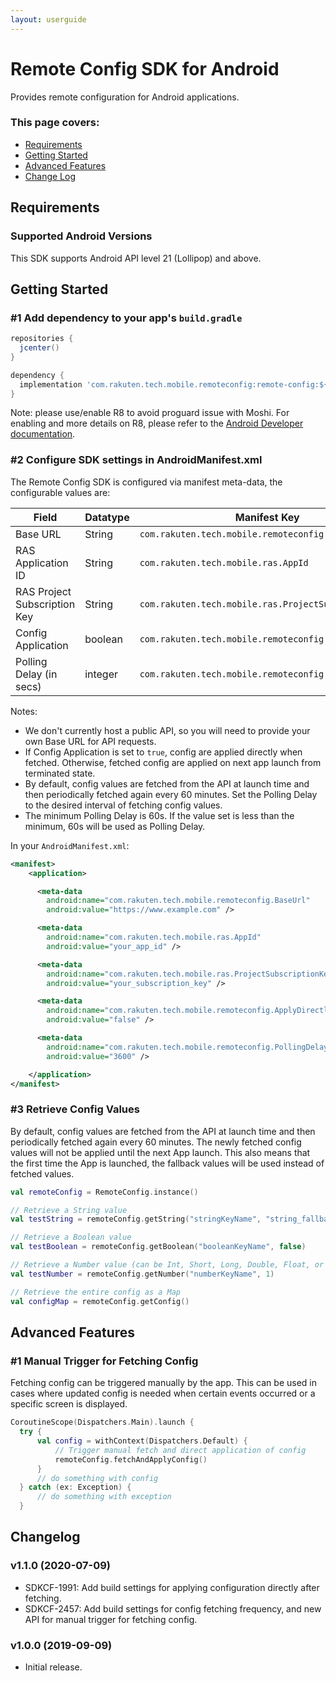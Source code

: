 ```yaml
---
layout: userguide
---
```


# Remote Config SDK for Android

Provides remote configuration for Android applications.

### This page covers:
* [Requirements](#requirements)
* [Getting Started](#getting-started)
* [Advanced Features](#advanced-features)
* [Change Log](#changelog)

## <a name="requirements"></a> Requirements

### Supported Android Versions

This SDK supports Android API level 21 (Lollipop) and above.

## <a name="getting-started"></a> Getting Started

### #1 Add dependency to your app's `build.gradle`

```groovy
repositories {
  jcenter()
}

dependency {
  implementation 'com.rakuten.tech.mobile.remoteconfig:remote-config:${latest_version}'
}
```

Note: please use/enable R8 to avoid proguard issue with Moshi. For enabling and more details on R8, please refer to the [Android Developer documentation](https://developer.android.com/studio/build/shrink-code).

### #2 Configure SDK settings in AndroidManifest.xml
The Remote Config SDK is configured via manifest meta-data, the configurable values are:

| Field                        | Datatype| Manifest Key                                         | Optional   | Default   |
|------------------------------|---------|------------------------------------------------------|------------|---------- |
| Base URL                     | String  | `com.rakuten.tech.mobile.remoteconfig.BaseUrl`       | ❌         | 🚫        |
| RAS Application ID           | String  | `com.rakuten.tech.mobile.ras.AppId`                  | ❌         | 🚫        |
| RAS Project Subscription Key | String  | `com.rakuten.tech.mobile.ras.ProjectSubscriptionKey` | ❌         | 🚫        |
| Config Application           | boolean | `com.rakuten.tech.mobile.remoteconfig.ApplyDirectly` | ✅         | `false`   |
| Polling Delay (in secs)      | integer | `com.rakuten.tech.mobile.remoteconfig.PollingDelay`  | ✅         | `3600`    |

Notes:
* We don't currently host a public API, so you will need to provide your own Base URL for API requests.
* If Config Application is set to `true`, config are applied directly when fetched. Otherwise, fetched config are applied on next app launch from terminated state.
* By default, config values are fetched from the API at launch time and then periodically fetched again every 60 minutes. Set the Polling Delay to the desired interval of fetching config values.
* The minimum Polling Delay is 60s. If the value set is less than the minimum, 60s will be used as Polling Delay.

In your `AndroidManifest.xml`:

```xml
<manifest>
    <application>

      <meta-data
        android:name="com.rakuten.tech.mobile.remoteconfig.BaseUrl"
        android:value="https://www.example.com" />

      <meta-data
        android:name="com.rakuten.tech.mobile.ras.AppId"
        android:value="your_app_id" />

      <meta-data
        android:name="com.rakuten.tech.mobile.ras.ProjectSubscriptionKey"
        android:value="your_subscription_key" />

      <meta-data
        android:name="com.rakuten.tech.mobile.remoteconfig.ApplyDirectly"
        android:value="false" />

      <meta-data
        android:name="com.rakuten.tech.mobile.remoteconfig.PollingDelay"
        android:value="3600" />

    </application>
</manifest>
```

### #3 Retrieve Config Values
By default, config values are fetched from the API at launch time and then periodically fetched again every 60 minutes.
The newly fetched config values will not be applied until the next App launch.
This also means that the first time the App is launched, the fallback values will be used instead of fetched values.

```kotlin
val remoteConfig = RemoteConfig.instance()

// Retrieve a String value
val testString = remoteConfig.getString("stringKeyName", "string_fallback_value")

// Retrieve a Boolean value
val testBoolean = remoteConfig.getBoolean("booleanKeyName", false)

// Retrieve a Number value (can be Int, Short, Long, Double, Float, or Byte)
val testNumber = remoteConfig.getNumber("numberKeyName", 1)

// Retrieve the entire config as a Map
val configMap = remoteConfig.getConfig()
```
## <a name="advanced-features"></a> Advanced Features

### #1 Manual Trigger for Fetching Config
Fetching config can be triggered manually by the app. This can be used in cases where updated config is needed when certain events occurred or a specific screen is displayed.

```kotlin
CoroutineScope(Dispatchers.Main).launch {
  try {
      val config = withContext(Dispatchers.Default) {
          // Trigger manual fetch and direct application of config
          remoteConfig.fetchAndApplyConfig()
      }
      // do something with config
  } catch (ex: Exception) {
      // do something with exception
  }
```

## <a name="changelog"></a> Changelog

### v1.1.0 (2020-07-09)
- SDKCF-1991: Add build settings for applying configuration directly after fetching.
- SDKCF-2457: Add build settings for config fetching frequency, and new API for manual trigger for fetching config.

### v1.0.0 (2019-09-09)

- Initial release.

